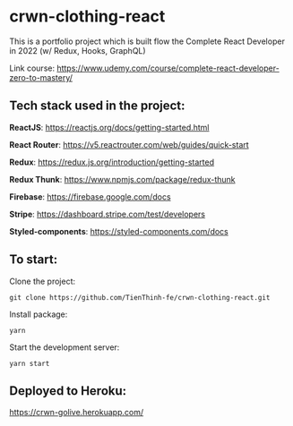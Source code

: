 # crwn-clothing-react
This is a portfolio project which is built flow the Complete React Developer in 2022 (w/ Redux, Hooks, GraphQL)

Link course: https://www.udemy.com/course/complete-react-developer-zero-to-mastery/

## Tech stack used in the project:

**ReactJS**: https://reactjs.org/docs/getting-started.html

**React Router**: https://v5.reactrouter.com/web/guides/quick-start

**Redux**: https://redux.js.org/introduction/getting-started

**Redux Thunk**: https://www.npmjs.com/package/redux-thunk

**Firebase**: https://firebase.google.com/docs

**Stripe**: https://dashboard.stripe.com/test/developers

**Styled-components**: https://styled-components.com/docs

## To start:
Clone the project: 
```
git clone https://github.com/TienThinh-fe/crwn-clothing-react.git
```

Install package:
```
yarn
```

Start the development server:
```
yarn start
```

## Deployed to Heroku:
https://crwn-golive.herokuapp.com/
